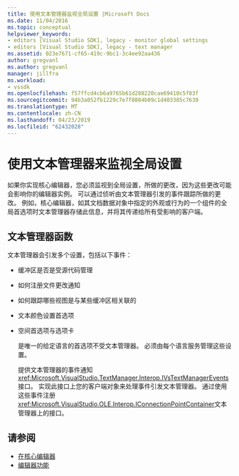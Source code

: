 ```yaml
---
title: 使用文本管理器监视全局设置 |Microsoft Docs
ms.date: 11/04/2016
ms.topic: conceptual
helpviewer_keywords:
- editors [Visual Studio SDK], legacy - monitor global settings
- editors [Visual Studio SDK], legacy - text manager
ms.assetid: 023e7671-cf65-419c-9bc1-3c4ee92aa436
author: gregvanl
ms.author: gregvanl
manager: jillfra
ms.workload:
- vssdk
ms.openlocfilehash: f57ffcd4cb6a9765b61d288220cae69410c5f83f
ms.sourcegitcommit: 94b3a052fb1229c7e7f8804b09c1d403385c7630
ms.translationtype: MT
ms.contentlocale: zh-CN
ms.lasthandoff: 04/23/2019
ms.locfileid: "62432028"
---
```

# <a name="use-the-text-manager-to-monitor-global-settings"></a>使用文本管理器来监视全局设置
如果你实现核心编辑器，您必须监视到全局设置，所做的更改，因为这些更改可能会影响你的编辑器实例。 可以通过侦听由文本管理器引发的事件跟踪所做的更改。 例如，核心编辑器，如其文档数据对象中指定的外观或行为的一个组件的全局首选项时文本管理器存储此信息，并将其传递给所有受影响的客户端。

## <a name="text-manager-functions"></a>文本管理器函数
 文本管理器会引发多个设置，包括以下事件：

- 缓冲区是否是受源代码管理

- 如何注册文件更改通知

- 如何跟踪哪些视图是与某些缓冲区相关联的

- 文本颜色设置首选项

- 空间首选项与选项卡

  是唯一的给定语言的首选项不受文本管理器。 必须由每个语言服务管理这些设置。

  提供文本管理器的事件通知<xref:Microsoft.VisualStudio.TextManager.Interop.IVsTextManagerEvents>接口。 实现此接口上您的客户端对象来处理事件引发文本管理器。 通过使用这些事件注册<xref:Microsoft.VisualStudio.OLE.Interop.IConnectionPointContainer>文本管理器上的接口。

## <a name="see-also"></a>请参阅
- [在核心编辑器](../extensibility/inside-the-core-editor.md)
- [编辑器功能](https://msdn.microsoft.com/library/bdac940d-1f14-4019-a01f-fd0bb3dc7198)